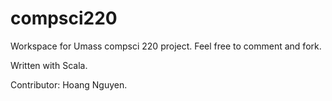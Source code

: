 # compsci220

Workspace for Umass compsci 220 project.
Feel free to comment and fork.
 
Written with Scala.

Contributor: Hoang Nguyen.
